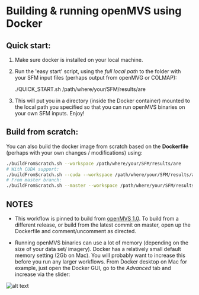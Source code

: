 
# Building & running openMVS using Docker

## Quick start:

1. Make sure docker is installed on your local machine.
2. Run the 'easy start' script, using the *full local path* to the folder with your SFM input files (perhaps output from openMVG or COLMAP):

	./QUICK_START.sh /path/where/your/SFM/results/are

3. This will put you in a directory (inside the Docker container) mounted to the local path you specified so that you can run openMVS binaries on your own SFM inputs. Enjoy!

## Build from scratch:

You can also build the docker image from scratch based on the **Dockerfile** (perhaps with your own changes / modifications) using:

```sh
./buildFromScratch.sh --workspace /path/where/your/SFM/results/are
# With CUDA support:
./buildFromScratch.sh --cuda --workspace /path/where/your/SFM/results/are
# From master branch:
./buildFromScratch.sh --master --workspace /path/where/your/SFM/results/are
```

## NOTES

+ This workflow is pinned to build from [openMVS 1.0](https://github.com/cdcseacave/openMVS/releases/tag/v1.0). To build from a different release, or build from the latest commit on master, open up the Dockerfile and comment/uncomment as directed.

+ Running openMVS binaries can use a lot of memory (depending on the size of your data set/ imagery). Docker has a relatively small default memory setting (2Gb on Mac). You will probably want to increase this before you run any larger workflows. From Docker desktop on Mac for example, just open the Docker GUI, go to the *Advanced* tab and increase via the slider:

![alt text][dockerParam]

[dockerParam]: https://i.stack.imgur.com/6iWiW.png "Recommend increasing memory to >4Gb"
